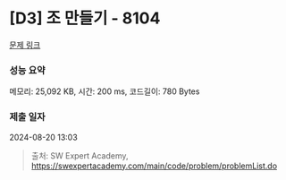 # [D3] 조 만들기 - 8104 

[문제 링크](https://swexpertacademy.com/main/code/problem/problemDetail.do?contestProbId=AWwXCn2KQjEDFATu) 

### 성능 요약

메모리: 25,092 KB, 시간: 200 ms, 코드길이: 780 Bytes

### 제출 일자

2024-08-20 13:03



> 출처: SW Expert Academy, https://swexpertacademy.com/main/code/problem/problemList.do